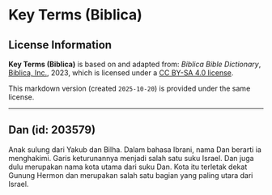 # Key Terms (Biblica)

## License Information

**Key Terms (Biblica)** is based on and adapted from: _Biblica Bible Dictionary_, [Biblica, Inc.](https://www.biblica.com/), 2023, which is licensed under a [CC BY-SA 4.0 license](https://creativecommons.org/licenses/by-sa/4.0/legalcode.en).

This markdown version (created `2025-10-20`) is provided under the same license.



--------------------------------

## Dan (id: 203579)

Anak sulung dari Yakub dan Bilha. Dalam bahasa Ibrani, nama Dan berarti ia menghakimi. Garis keturunannya menjadi salah satu suku Israel. Dan juga dulu merupakan nama kota utama dari suku Dan. Kota itu terletak dekat Gunung Hermon dan merupakan salah satu bagian yang paling utara dari Israel. 


